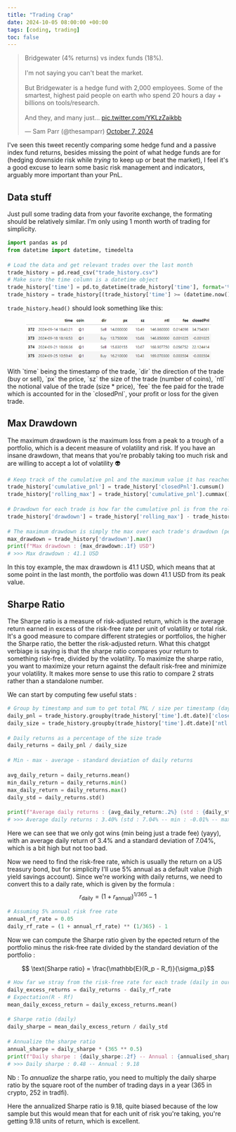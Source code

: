 ```yaml
---
title: "Trading Crap"
date: 2024-10-05 08:00:00 +00:00
tags: [coding, trading]
toc: false
---
```


<blockquote class="twitter-tweet"><p lang="en" dir="ltr">Bridgewater (4% returns) vs index funds (18%).<br><br>I&#39;m not saying you can&#39;t beat the market. <br><br>But Bridgewater is a hedge fund with 2,000 employees. Some of the smartest, highest paid people on earth who spend 20 hours a day + billions on tools/research.<br><br>And they, and many just… <a href="https://t.co/YKLzZaikbb">pic.twitter.com/YKLzZaikbb</a></p>&mdash; Sam Parr (@thesamparr) <a href="https://twitter.com/thesamparr/status/1843273838546800990?ref_src=twsrc%5Etfw">October 7, 2024</a></blockquote> <script async src="https://platform.twitter.com/widgets.js" charset="utf-8"></script>

I've seen this tweet recently comparing some hedge fund and a passive index fund returns, besides missing the point of what hedge funds are for (hedging downside risk while *trying* to keep up or beat the market), I feel it's a good excuse to learn some basic risk management and indicators, arguably more important than your PnL.

## Data stuff

Just pull some trading data from your favorite exchange, the formating should be relatively similar. I'm only using 1 month worth of trading for simplicity.

```python
import pandas as pd
from datetime import datetime, timedelta

# Load the data and get relevant trades over the last month 
trade_history = pd.read_csv("trade_history.csv")
# Make sure the time column is a datetime object
trade_history['time'] = pd.to_datetime(trade_history['time'], format='%m/%d/%Y - %H:%M:%S')
trade_history = trade_history[(trade_history['time'] >= (datetime.now() - timedelta(days=30)))]
```

`trade_history.head()` should look something like this:

<figure style="text-align: center;">
  <img src="/assets/img/trading/dataset.png" alt="data">
</figure>
With `time` being the timestamp of the trade, `dir` the direction of the trade (buy or sell), `px` the price, `sz` the size of the trade (number of coins), `ntl` the notional value of the trade (size * price), `fee` the fee paid for the trade which is accounted for in the `closedPnl`, your profit or loss for the given trade.

## Max Drawdown

The maximum drawdown is the maximum loss from a peak to a trough of a portfolio, which is a decent measure of volatility and risk. If you have an insane drawdown, that means that you're probably taking too much risk and are willing to accept a lot of volatility 👽

```python
# Keep track of the cumulative pnl and the maximum value it has reached at any point of time
trade_history['cumulative_pnl'] = trade_history['closedPnl'].cumsum()
trade_history['rolling_max'] = trade_history['cumulative_pnl'].cummax()

# Drawdown for each trade is how far the cumulative pnl is from the rolling max (peak)
trade_history['drawdown'] = trade_history['rolling_max'] - trade_history['cumulative_pnl']

# The maximum drawdown is simply the max over each trade's drawdown (peak to valley)
max_drawdown = trade_history['drawdown'].max()
print(f"Max drawdown : {max_drawdown:.1f} USD")
# >>> Max drawdown : 41.1 USD
```
In this toy example, the max drawdown is 41.1 USD, which means that at some point in the last month, the portfolio was down 41.1 USD from its peak value.

## Sharpe Ratio

The Sharpe ratio is a measure of risk-adjusted return, which is the average return earned in excess of the risk-free rate per unit of volatility or total risk. It's a good measure to compare different strategies or portfolios, the higher the Sharpe ratio, the better the risk-adjusted return. What this chatgpt verbiage is saying is that the sharpe ratio compares your return to something risk-free, divided by the volatility. To maximize the sharpe ratio, you want to maximize your return against the default risk-free and minimize your volatility. It makes more sense to use this ratio to compare 2 strats rather than a standalone number. <br>

We can start by computing few useful stats : 

```python
# Group by timestamp and sum to get total PNL / size per timestamp (day)
daily_pnl = trade_history.groupby(trade_history['time'].dt.date)['closedPnl'].sum()  # PNL in USD
daily_size = trade_history.groupby(trade_history['time'].dt.date)['ntl'].sum()  # Size in USD

# Daily returns as a percentage of the size trade
daily_returns = daily_pnl / daily_size

# Min - max - average - standard deviation of daily returns

avg_daily_return = daily_returns.mean()
min_daily_return = daily_returns.min()
max_daily_return = daily_returns.max()
daily_std = daily_returns.std()

print(f"Average daily returns : {avg_daily_return:.2%} (std : {daily_std:.2%} -- min : {min_daily_return:.2%} -- max : {max_daily_return:.2%})")
# >>> Average daily returns : 3.40% (std : 7.04% -- min : -0.01% -- max : 23.66%)
```

Here we can see that we only got wins (min being just a trade fee) (yayy), with an average daily return of 3.4% and a standard deviation of 7.04%, which is a bit high but not too bad.<br>

Now we need to find the risk-free rate, which is usually the return on a US treasury bond, but for simplicity I'll use $5\%$ annual as a default value (high yield savings account). Since we're working with daily returns, we need to convert this to a daily rate, which is given by the formula :
$$ r_{\text{daily}} = (1 + r_{\text{annual}})^{1/365} - 1$$

```python
# Assuming 5% annual risk free rate
annual_rf_rate = 0.05
daily_rf_rate = (1 + annual_rf_rate) ** (1/365) - 1
```

Now we can compute the Sharpe ratio given by the epected return of the portfolio minus the risk-free rate divided by the standard deviation of the portfolio :

$$ \text{Sharpe ratio} = \frac{\mathbb{E}(R_p - R_f)}{\sigma_p}$$ 

```python
# How far we stray from the risk-free rate for each trade (daily in our case)
daily_excess_returns = daily_returns - daily_rf_rate
# Expectation(R - Rf)
mean_daily_excess_return = daily_excess_returns.mean()

# Sharpe ratio (daily)
daily_sharpe = mean_daily_excess_return / daily_std

# Annualize the sharpe ratio
annual_sharpe = daily_sharpe * (365 ** 0.5)
print(f"Daily sharpe : {daily_sharpe:.2f} -- Annual : {annualised_sharpe:.2f}")
# >>> Daily sharpe : 0.48 -- Annual : 9.18
```
Nb : To *annualize* the sharpe ratio, you need to multiply the daily sharpe ratio by the square root of the number of trading days in a year (365 in crypto, 252 in tradfi).<br>

Here the annualized Sharpe ratio is 9.18, quite biased because of the low sample but this would mean that for each unit of risk you're taking, you're getting 9.18 units of return, which is excellent.


